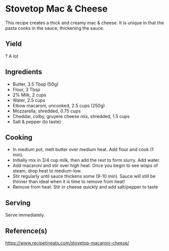 # Stovetop Mac & Cheese

This recipe creates a thick and creamy mac & cheese. It is unique in that the pasta cooks in the sauce, thickening the sauce.

## Yield

? A lot

## Ingredients

-   Butter, 3.5 Tbsp (50g)
-   Flour, 3 Tbsp
-   2% Milk, 2 cups
-   Water, 2.5 cups
-   Elbow macaroni, uncooked, 2.5 cups (250g)
-   Mozzarella, shredded, 0.75 cups
-   Cheddar, colby, gruyere cheese mix, shredded, 1.5 cups
-   Salt & pepper (to taste)

## Cooking

-   In medium pot, melt butter over medium heat. Add flour and cook (1 min).
-   Initially mix in 3/4 cup milk, then add the rest to form slurry. Add water.
-   Add macaroni and stir over high heat. Once you begin to see wisps of steam, drop heat to medium-low.
-   Stir regularly until sauce thickens some (9-10 min). Sauce will still be thinner than ideal when it is time to remove from heat!
-   Remove from heat. Stir in cheese quickly and add salt/pepper to taste

## Serving

Serve immediately.

## Reference(s)

<https://www.recipetineats.com/stovetop-macaroni-cheese/>

